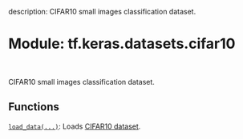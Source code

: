 description: CIFAR10 small images classification dataset.

<div itemscope itemtype="http://developers.google.com/ReferenceObject">
<meta itemprop="name" content="tf.keras.datasets.cifar10" />
<meta itemprop="path" content="Stable" />
</div>

# Module: tf.keras.datasets.cifar10

<!-- Insert buttons and diff -->

<table class="tfo-notebook-buttons tfo-api nocontent" align="left">

</table>



CIFAR10 small images classification dataset.



## Functions

[`load_data(...)`](../../../tf/keras/datasets/cifar10/load_data.md): Loads [CIFAR10 dataset](https://www.cs.toronto.edu/~kriz/cifar.html).

